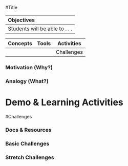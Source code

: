 #Title

| Objectives |
| :--- |
| Students will be able to . . . |

| Concepts | Tools | Activities |
| :---: | :---: | :---: |
|  | | Challenges |

### Motivation (Why?)

### Analogy (What?)

# Demo & Learning Activities

#Challenges

### Docs & Resources

### Basic Challenges

### Stretch Challenges
